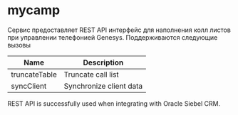 # mycamp

Сервис предоставляет REST API интерфейс для наполнения колл листов при управлении телефонией Genesys. Поддерживаются следующие вызовы

Name                  | Description
--------------------- | -----------------------------------------------
truncateTable         | Truncate call list
syncClient            | Synchronize client data

REST API is successfully used when integrating with Oracle Siebel CRM.
